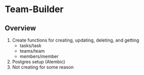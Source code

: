 # Team-Builder

## Overview
1. Create functions for creating, updating, deleting, and getting
    - tasks/task
    - teams/team
    - members/member
2. Postgres setup (Alembic)
3. Not creating for some reason